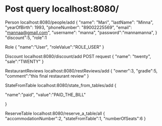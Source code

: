 # Post query localhost:8080/
Person
localhost:8080/people/add
{
"name": "Mari",
"lastName": "Minna",
"yearOfBirth": 1993,
"phoneNumber": "89002225569",
"email": "mannaa@gmail.com",
"username": "manna",
"password":"mannamanna",
}
"discount":5,
"role":1

Role
{
"name":"User",
"roleValue":"ROLE_USER"
}

Discount
localhost:8080/discount/add
POST request
{
"name": "twenty",
"sale":"TWENTY"
}

RestaurantReviews
localhost:8080/restReviews/add
{
"owner":3,
"gradle":5,
"comment":"this final restaurant review"
}


StateFromTable
localhost:8080/state_from_tables/add
{

"name":"paid",
"value":"PAID_THE_BILL"

}


ReserveTable
localhost:8080/reserve_a_table/all
{
"accommodationNumber":2,
"stateFromTable":1,
"numberOfSeats":6
}